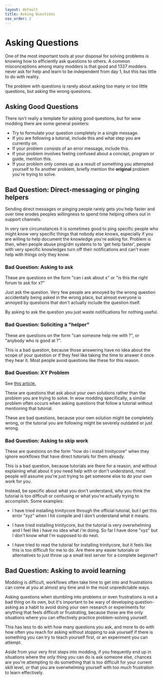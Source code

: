 ```yaml
---
layout: default
title: Asking Questions
nav_order: 2
---
```


# Asking Questions

One of the most important tools at your disposal for solving problems is knowing how to efficiently ask questions to others. A common misconceptions among many modders is that good and 1337 modders never ask for help and learn to be independent from day 1, but this has little to do with reality.

The problem with questions is rarely about asking too many or too little questions, but asking the wrong questions.

## Asking Good Questions

There isn't really a template for asking good questions, but for wow modding there are some general pointers:

- Try to formulate your question completely in a single message.
- If you are following a tutorial, include this and what step you are currently on.
- If your problem consists of an error message, include this.
- If your problem involves feeling confused about a concept, program or guide, mention this.
- If your problem only comes up as a result of something you attempted yourself to fix another problem, briefly mention the **original** problem you're trying to solve.

## Bad Question: Direct-messaging or pinging helpers

Sending direct messages or pinging people rarely gets you help faster and over time erodes peoples willingness to spend time helping others out in support channels.

In very rare circumstances it is sometimes good to ping specific people who might know very specific things that nobody else knows, especially if you are willing to help document the knowledge you're asking for. Problem is then, when people abuse ping/dm systems to to 'get help faster', people with very specific knowledges turn off their notifications and can't even help with things only they know.

### Bad Question: Asking to ask

These are questions on the form "can i ask about x" or "is this the right forum to ask for x?"

Just ask the question. Very few people are annoyed by the wrong question accidentally being asked in the wrong place, but almost everyone is annoyed by questions that don't actually include the question itself.

By asking to ask the question you just waste notifications for nothing useful.

### Bad Question: Soliciting a "helper"

These are questions on the form "can someone help me with <vague problem description>?", or "anybody who is good at <general modding category>?".

This is a bad question, because those answering have no idea about the scope of your question or if they feel like taking the time to answer it once they hear it. Most people avoid questions like these for this reason.

### Bad Question: XY Problem

See [this article.](https://xyproblem.info/)

These are questions that ask about your own solutions rather than the problem you are trying to solve. In wow modding specifically, a similar problem often occurs when asking questions that follow a tutorial without mentioning that tutorial.

These are bad questions, because your own solution might be completely wrong, or the tutorial you are following might be severely outdated or just wrong.

### Bad Question: Asking to skip work

These are questions on the form "how do i install trinitycore" when they ignore workflows that have direct tutorials for them already.

This is a bad question, because tutorials are there for a reason, and without explaining what about it you need help with or don't understand, most people will assume you're just trying to get someone else to do your own work for you.

Instead, be specific about what you don't understand, why you think the tutorial is too difficult or confusing or what you're actually trying to accomplish. Some examples:

- I have tried installing trinitycore through the official tutorial, but I get this error "xyz" when I hit compile and I don't understand what it means.

- I have tried installing trinitycore, but the tutorial is very overwhelming and I feel like i have no idea what i'm doing. So far I have done "xyz" but I don't know what I'm supposed to do next.

- I have tried to read the tutorial for installing trinitycore, but it feels like this is too difficult for me to do. Are there any easier tutorials or alternatives to just throw up a small test server for a complete beginner?

## Bad Question: Asking to avoid learning

Modding is difficult, workflows often take time to get into and frustrations can come at you at almost any time and in the most unpredictable ways.

Asking questions when stumbling into problems or even frustrations is not a bad thing on its own, but it's important to be wary of developing question-asking as a habit to avoid doing your own research or experiments for anything that feels difficult or frustrating, because those are the only situations where you can effectively practice problem-solving yourself.

This has less to do with how many questions you ask, and more to do with how often you reach for asking without stopping to ask yourself if there is something you can try to teach yourself first, or an experiment you can attempt.

Aside from your very first steps into modding, if you frequently end up in situations where the only thing you can do is ask someone else, chances are you're attempting to do something that is too difficult for your current skill level, or that you are overwhelming yourself with too much frustration to learn effectively.